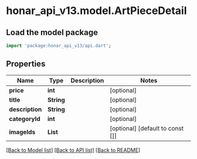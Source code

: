 # honar_api_v13.model.ArtPieceDetail

## Load the model package
```dart
import 'package:honar_api_v13/api.dart';
```

## Properties
Name | Type | Description | Notes
------------ | ------------- | ------------- | -------------
**price** | **int** |  | [optional] 
**title** | **String** |  | [optional] 
**description** | **String** |  | [optional] 
**categoryId** | **int** |  | [optional] 
**imageIds** | **List<int>** |  | [optional] [default to const []]

[[Back to Model list]](../README.md#documentation-for-models) [[Back to API list]](../README.md#documentation-for-api-endpoints) [[Back to README]](../README.md)


